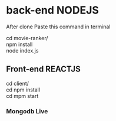 # back-end NODEJS

After clone
Paste this command in terminal

cd movie-ranker/<br />
npm install<br />
node index.js<br />

## Front-end REACTJS

cd client/<br />
cd npm install<br />
cd mpm start<br />

### Mongodb Live
